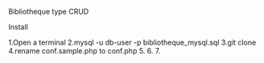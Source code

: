 Bibliotheque type CRUD

Install

1.Open a terminal 2.mysql -u db-user -p bibliotheque_mysql.sql 3.git clone 4.rename conf.sample.php to conf.php 5. 6. 7.
